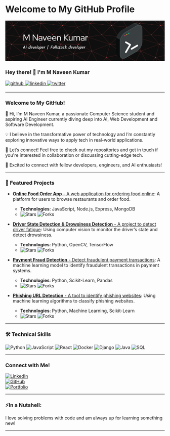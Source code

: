 # Welcome to My GitHub Profile

![Header](./github-header-image%20(2).png)

### Hey there! 👋 I'm M Naveen Kumar
<a href="https://github.com/Lava-Kumar-PL" target="_blank">
<img src="https://img.shields.io/badge/github-%2324292e.svg?&style=for-the-badge&logo=github&logoColor=white" alt="github" style="margin-bottom: 5px;" /> </a>

<a href="https://www.linkedin.com/in/lava-kumar-p-l-699770225" target="_blank">
<img src="https://img.shields.io/badge/linkedin-%231E77B5.svg?&style=for-the-badge&logo=linkedin&logoColor=white" alt="linkedin" style="margin-bottom: 5px;" />
</a>

<a href="https://x.com/LavaKumar7777?t=s0ksDmZm3hTzagK5o-3KEw&s=08" target="_blank">
<img src="https://img.shields.io/badge/twitter-%23000000.svg?&style=for-the-badge&logo=twitter&logoColor=white" alt="twitter" style="margin-bottom: 5px;" />
</a>  

---

### Welcome to My GitHub!  
👋 Hi, I’m M Naveen Kumar, a passionate Computer Science student and aspiring AI Engineer currently diving deep into AI, Web Development and Software Development.

💡 I believe in the transformative power of technology and I’m constantly exploring innovative ways to apply tech in real-world applications.

🚀 Let’s connect! Feel free to check out my repositories and get in touch if you're interested in collaboration or discussing cutting-edge tech.

🔗 Excited to connect with fellow developers, engineers, and AI enthusiasts!

---

### 🌟 Featured Projects
- [**Online Food Order App** - A web application for ordering food online](https://github.com/Lava-Kumar-PL/online-food-order-app): A platform for users to browse restaurants and order food.
  - **Technologies**: JavaScript, Node.js, Express, MongoDB
  - ![Stars](https://img.shields.io/github/stars/Lava-Kumar-PL/online-food-order-app?style=social) ![Forks](https://img.shields.io/github/forks/Lava-Kumar-PL/online-food-order-app?style=social)

- [**Driver State Detection & Drowsiness Detection** - A project to detect driver fatigue](https://github.com/Lava-Kumar-PL/DriverStateDetction_And_DrosinessDetection): Using computer vision to monitor the driver’s state and detect drowsiness.
  - **Technologies**: Python, OpenCV, TensorFlow
  - ![Stars](https://img.shields.io/github/stars/Lava-Kumar-PL/DriverStateDetction_And_DrosinessDetection?style=social) ![Forks](https://img.shields.io/github/forks/Lava-Kumar-PL/DriverStateDetction_And_DrosinessDetection?style=social)

- [**Payment Fraud Detection** - Detect fraudulent payment transactions](https://github.com/Lava-Kumar-PL/payment_fraud_detection): A machine learning model to identify fraudulent transactions in payment systems.
  - **Technologies**: Python, Scikit-Learn, Pandas
  - ![Stars](https://img.shields.io/github/stars/Lava-Kumar-PL/payment_fraud_detection?style=social) ![Forks](https://img.shields.io/github/forks/Lava-Kumar-PL/payment_fraud_detection?style=social)

- [**Phishing URL Detection** - A tool to identify phishing websites](https://github.com/Lava-Kumar-PL/Phishing_url_detection): Using machine learning algorithms to classify phishing websites.
  - **Technologies**: Python, Machine Learning, Scikit-Learn
  - ![Stars](https://img.shields.io/github/stars/Lava-Kumar-PL/Phishing_url_detection?style=social) ![Forks](https://img.shields.io/github/forks/Lava-Kumar-PL/Phishing_url_detection?style=social)

---

### 🛠️ Technical Skills
![Python](https://img.shields.io/badge/-Python-3776AB?style=flat-square&logo=python&logoColor=white) ![JavaScript](https://img.shields.io/badge/-JavaScript-F7DF1E?style=flat-square&logo=javascript&logoColor=black) ![React](https://img.shields.io/badge/-React-61DAFB?style=flat-square&logo=react&logoColor=black)  ![Docker](https://img.shields.io/badge/-Docker-2496ED?style=flat-square&logo=docker&logoColor=white)  ![Django](https://img.shields.io/badge/-Django-092E20?style=flat-square&logo=django&logoColor=white)  ![Java](https://img.shields.io/badge/-Java-007396?style=flat-square&logo=java&logoColor=white)  ![SQL](https://img.shields.io/badge/-SQL-003B57?style=flat-square&logo=postgresql&logoColor=white)

---

###  Connect with Me!
[![LinkedIn](https://img.shields.io/badge/-M%20Naveen%20Kumar-blue?style=flat-square&logo=linkedin&logoColor=white&link=https://www.linkedin.com/in/your-linkedin/)](https://www.linkedin.com/in/your-linkedin/)  
[![GitHub](https://img.shields.io/badge/-M%20Naveen%20Kumar-gray?style=flat-square&logo=github&logoColor=white&link=https://github.com/your-username)](https://github.com/Lava-Kumar-PL)  
[![Portfolio](https://img.shields.io/badge/-My%20Portfolio-ff69b4?style=flat-square)]()

---

### ⚡In a Nutshell:
I love solving problems with code and am always up for learning something new!

---

